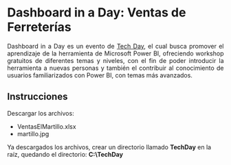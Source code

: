 # Dashboard in a Day: Ventas de Ferreterías

<p align ="justify">
Dashboard in a Day es un evento de <a href = "http://www.solutiondesign.tech/tech-day/" >Tech Day</a>, el cual busca promover el aprendizaje de la herramienta de Microsoft Power BI, ofreciendo workshop gratuitos de diferentes temas y niveles, con el fin de poder introducir la herramienta a nuevas personas y también el contribuir al conocimiento de usuarios familiarizados con Power BI, con temas más avanzados.
</p>

## Instrucciones

Descargar los archivos:
* VentasElMartillo.xlsx
* martillo.jpg

Ya descargados los archivos, crear un directorio llamado **TechDay** en la raíz, quedando el directorio: **C:\TechDay**

